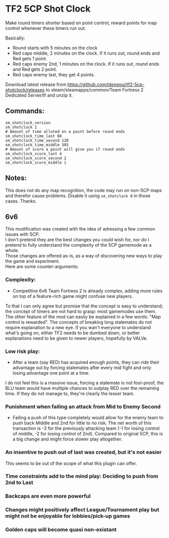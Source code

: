 # TF2 5CP Shot Clock

Make round timers shorter based on point control, reward points for map control whenever these timers run out.

Basically:
- Round starts with 5 minutes on the clock
- Red caps middle, 2 minutes on the clock. If it runs out, round ends and Red gets 1 point.
- Red caps enemy 2nd, 1 minutes on the clock. If it runs out, round ends and Red gets 2 point.
- Red caps enemy last, they get 4 points.

Download latest release from https://github.com/ldesgoui/tf2-5cp-shotclock/releases to steam/steamapps/common/Team Fortress 2 Dedicated Server/tf and unzip it.

## Commands:
```
sm_shotclock_version
sm_shotclock 1
# Amount of time alloted on a point before round ends
sm_shotclock_time_last 60
sm_shotclock_time_second 120
sm_shotclock_time_middle 305
# Amount of score a point will give you if round ends
sm_shotclock_score_last 4
sm_shotclock_score_second 2
sm_shotclock_score_middle 1
```

## Notes:
This does not do any map recognition, the code may run on non-5CP maps and therefor cause problems.
Disable it using `sm_shotclock 0` in those cases.
Thanks.

## 6v6

This modification was created with the idea of adressing a few common issues with 5CP.  
I don't pretend they are the best changes you could wish for, nor do I pretend to fully understand the complexity of the 5CP gamemode as a whole.  
Those changes are offered as-is, as a way of discovering new ways to play the game and experiment.  
Here are some counter-arguments:

### Complexity:

- Competitive 6v6 Team Fortress 2 is already complex, adding more rules on top of a feature-rich game might confuse new players.

To that I can only agree but promise that the concept is easy to understand; the concept of timers are not hard to grasp: most gamemodes use them. The other feature of the mod can easily be explained in a few words: "Map control is rewarded". The concepts of breaking long stalemates do not require explanation to a new eye. If you wan't everyone to understand what's going on, either TF2 needs to be dumbed down, or better explanations need to be given to newer players, hopefully by VALVe.

### Low risk play:

- After a team (say RED) has acquired enough points, they can ride their advantage out by forcing stalemates after every mid fight and only losing advantage one point at a time.

I do not feel this is a massive issue, forcing a stalemate is not fool-proof, the BLU team would have multiple chances to outplay RED over the remaining time. If they do not manage to, they're clearly the lesser team.

### Punishment when failing an attack from Mid to Enemy Second

- Failing a push of this type completely would allow for the enemy team to push back Middle and 2nd for little to no risk. The net worth of this transaction is -3 for the previously attacking team (-1 for losing control of middle, -2 for losing control of 2nd). Compared to original 5CP, this is a big change and might force slower play altogether.

### An insentive to push out of last was created, but it's not easier

This seems to be out of the scope of what this plugin can offer.

### Time constraints add to the mind play: Deciding to push from 2nd to Last

### Backcaps are even more powerful

### Changes might positively affect League/Tournament play but might not be enjoyable for lobbies/pick-up games

### Golden caps will become quasi non-existant
